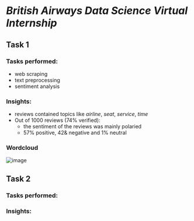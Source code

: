 ﻿# *British Airways Data Science Virtual Internship*

## Task 1
### Tasks performed:
- web scraping
- text preprocessing
- sentiment analysis

### Insights:
- reviews contained topics like *airline*, *seat*, *service*, *time*
- Out of 1000 reviews (74% verified):
  - the sentiment of the reviews was mainly polaried
  - 57% positive, 42& negative and 1% neutral
 
### Wordcloud
![image](https://github.com/user-attachments/assets/e2a268e2-26c7-4e79-b334-6ce234149474)

## Task 2
### Tasks performed:
### Insights:
